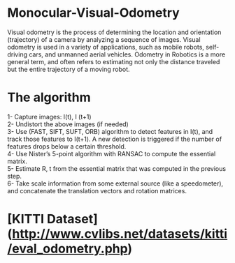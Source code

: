 # Monocular-Visual-Odometry
Visual odometry is the process of determining the location and orientation (trajectory) of a camera by analyzing a sequence of images. Visual odometry is used in a variety of applications, such as mobile robots, self-driving cars, and unmanned aerial vehicles. Odometry in Robotics is a more general term, and often refers to estimating not only the distance traveled but the entire trajectory of a moving robot.
# The algorithm
1- Capture images: I(t), I (t+1)<br />
2- Undistort the above images (if needed)<br />
3- Use (FAST, SIFT, SUFT, ORB) algorithm to detect features in I(t), and track those features to I(t+1). A new detection is triggered if the number of features drops below a certain threshold. <br />
4- Use Nister’s 5-point algorithm with RANSAC to compute the essential matrix.<br />
5- Estimate R, t from the essential matrix that was computed in the previous step.<br />
6- Take scale information from some external source (like a speedometer), and concatenate the translation vectors and rotation matrices.<br />
# [KITTI Dataset] (http://www.cvlibs.net/datasets/kitti/eval_odometry.php)
